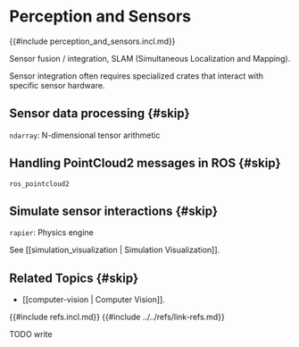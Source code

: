 # Perception and Sensors

{{#include perception_and_sensors.incl.md}}

Sensor fusion / integration, SLAM (Simultaneous Localization and Mapping).

Sensor integration often requires specialized crates that interact with specific sensor hardware.

## Sensor data processing {#skip}

`ndarray`: N-dimensional tensor arithmetic

## Handling PointCloud2 messages in ROS {#skip}

`ros_pointcloud2`

## Simulate sensor interactions {#skip}

`rapier`: Physics engine

See [[simulation_visualization | Simulation Visualization]].

## Related Topics {#skip}

- [[computer-vision | Computer Vision]].

{{#include refs.incl.md}}
{{#include ../../refs/link-refs.md}}

<div class="hidden">
TODO write
</div>

